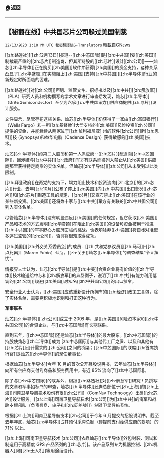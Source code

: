 ###  [:house:返回](README.md)
---


## 【秘翻在线】中共国芯片公司躲过美国制裁
`12/13/2023 1:10 PM UTC 秘密翻譯組G-Translators` [轉載自GNews](https://gnews.org/articles/2104704)

[[zh:路透社]][[zh:12月13日]]报道--[[zh:中芯国际]]是[[zh:中共国]]受[[zh:美国]]制裁最严重的[[zh:芯片]]制造商，但其所持股的[[zh:芯片]]设计[[zh:公司]]——灿芯[[zh:半导体]]正在购买[[zh:美国]]软件并获得[[zh:美国]]的资金支持，这种关系凸显了[[zh:华盛顿]]在实施阻止[[zh:美国]]支持[[zh:中共国]][[zh:半导体]]行业的新规定时所面临的困难。

  

[[zh:路透社]]对[[zh:公司]]声明、监管文件、招标书以及[[zh:中共]][[zh:解放军]]（PLA）研究人员和机构撰写的学术文章进行审查后发现，灿芯[[zh:半导体]]（Brite Semiconductor）至少为六家[[zh:中共国军方]]供应商提供[[zh:芯片]]设计服务。

  

文件显示，尽管存在这些关系，灿芯[[zh:半导体]]仍获得了一家由[[zh:富国银行]]（Wells Fargo）和一所[[zh:基督教]]大学支持的[[zh:美国]]风险投资[[zh:公司]]提供的资金，并能继续从两家位于[[zh:加利福尼亚]]州的软件[[zh:公司]]新[[zh:思科]]技 (Synopsys)和益华电脑（Cadence Design）获得敏感的[[zh:美国]]技术。

  

灿芯[[zh:半导体]]的第二大股东和第一大供应商--[[zh:芯片]]制造商[[zh:中芯国际]]，因涉嫌与[[zh:中共]][[zh:政府]]军方有联系而被列入禁止从[[zh:美国]]供应商那里获得特定商品的实体名单。但灿芯[[zh:半导体]][[zh:公司]]从未受到过此类限制。

  

[[zh:拜登政府]]在两党的支持下，竭力阻止技术和投资流向[[zh:北京]]的[[zh:芯片]]行业，去年[[zh:10月]]公布了停止[[zh:美国]]向[[zh:中共国]]出口部分[[zh:芯片]]和[[zh:芯片]]制造工具的规定，[[zh:8月]]又宣布禁止[[zh:美国]]在该行业的某些新投资。[[zh:美国]]还将数十家与[[zh:中共]]军方有关联的[[zh:中共国公司]]列入实体名单。

  

尽管灿芯[[zh:半导体]]没有明显违反[[zh:美国]]的任何规定，但它获取[[zh:美国]]产品和技术的方式表明[[zh:华盛顿]]在阻止[[zh:美国]]的设备和资金被用于推进[[zh:中共国]]的军事野心方面所面临的挑战，也表明除非[[zh:美国]]将目标对准更多逃过监管的[[zh:公司]]，否则将很难取得成功。

  

[[zh:美国]][[zh:外交关系委员会]]的成员，[[zh:共和党参议员]][[zh:马可]]-[[zh:卢比奥]]（Marco Rubio）认为，[[zh:关于]]灿芯[[zh:半导体]]的调查结果“令人担忧”。

  

情报界人士认为，灿芯[[zh:半导体]]是[[zh:中美]]合资企业将有价值的[[zh:半导体]]技术输送给中芯和[[zh:解放军]]的典型例子，说明了[[zh:中共]]有能力利用低调的[[zh:公司]]规避[[zh:美国]]对知名[[zh:中共国公司]]的出口禁令。

  

安全行业人士认为，[[zh:美国]]应该重新设计所拥有的[[zh:经济]]政策工具包，除了实体名单，需要更积极地识别和打击这种行为。

  

**军事联系**

灿芯[[zh:半导体]][[zh:公司]]成立于 2008 年，是[[zh:美国]]风险资本家和[[zh:中共国公司]]的合资企业，与[[zh:中芯国际]]有长期联系。

直到去年，[[zh:中芯国际]]还是灿芯[[zh:半导体]]的最大股东。[[zh:中芯国际]]的持股使灿芯[[zh:半导体]]成为[[zh:中芯国际]]与其他代工厂之间、以及和其他有[[zh:芯片]]设计需求的[[zh:公司]]之间的桥梁；[[zh:中芯国际]]的联席[[zh:首席执行官]]是灿芯[[zh:半导体]]的现任董事长。

  

根据灿芯[[zh:半导体]]今年 10 月的首次公开募股说明书，去年灿芯[[zh:半导体]]向所有供应商支付的商品和服务费用中，有近 85% 流向了[[zh:中芯国际]]。

  

除了与[[zh:中芯国际]]的联系外，根据[[zh:路透社]]对[[zh:解放军]]研究人员撰写的文章和军事招标书的审查，灿芯[[zh:半导体]]还向总部位于[[zh:上海]]的[[zh:上海]]司南卫星导航技术股份有限[[zh:公司]]（ComNav Technology）出售[[zh:芯片]]设计服务。[[zh:上海]]司南卫星导航技术[[zh:公司]]为[[zh:中共]]的海军和战略支援部队（负责信息、电子和[[zh:网络战]]）制造卫星导航系统。

  

根据[[zh:上海]]司南卫星导航技术[[zh:公司]]于今年 6 月提交的招股说明书，截至去年年底，灿芯[[zh:半导体]]占其预付采购总额（即提前支付给供应商的款项）的 71% 以上。

  

[[zh:上海]]司南卫星导航技术[[zh:公司]]依靠灿芯[[zh:半导体]]外包封装、测试和制造用于高精度 GPS 产品系列的[[zh:芯片]]。该产品系列专为机器控制、[[zh:机器人]]和[[zh:无人机]]等用途而设计。

